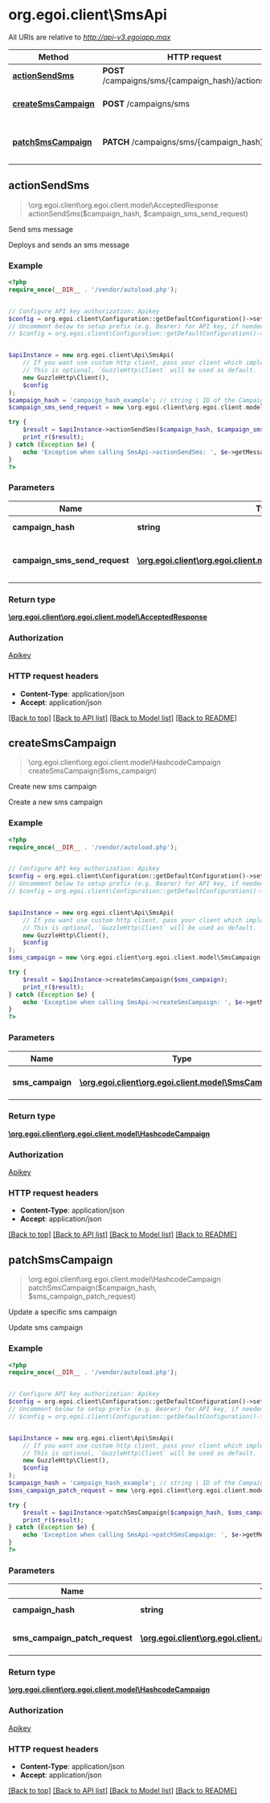 # org.egoi.client\SmsApi

All URIs are relative to *http://api-v3.egoiapp.max*

Method | HTTP request | Description
------------- | ------------- | -------------
[**actionSendSms**](SmsApi.md#actionSendSms) | **POST** /campaigns/sms/{campaign_hash}/actions/send | Send sms message
[**createSmsCampaign**](SmsApi.md#createSmsCampaign) | **POST** /campaigns/sms | Create new sms campaign
[**patchSmsCampaign**](SmsApi.md#patchSmsCampaign) | **PATCH** /campaigns/sms/{campaign_hash} | Update a specific sms campaign



## actionSendSms

> \org.egoi.client\org.egoi.client.model\AcceptedResponse actionSendSms($campaign_hash, $campaign_sms_send_request)

Send sms message

Deploys and sends an sms message

### Example

```php
<?php
require_once(__DIR__ . '/vendor/autoload.php');


// Configure API key authorization: Apikey
$config = org.egoi.client\Configuration::getDefaultConfiguration()->setApiKey('Apikey', 'YOUR_API_KEY');
// Uncomment below to setup prefix (e.g. Bearer) for API key, if needed
// $config = org.egoi.client\Configuration::getDefaultConfiguration()->setApiKeyPrefix('Apikey', 'Bearer');


$apiInstance = new org.egoi.client\Api\SmsApi(
    // If you want use custom http client, pass your client which implements `GuzzleHttp\ClientInterface`.
    // This is optional, `GuzzleHttp\Client` will be used as default.
    new GuzzleHttp\Client(),
    $config
);
$campaign_hash = 'campaign_hash_example'; // string | ID of the Campaign
$campaign_sms_send_request = new \org.egoi.client\org.egoi.client.model\CampaignSmsSendRequest(); // \org.egoi.client\org.egoi.client.model\CampaignSmsSendRequest | Parameters for the 'send sms' action

try {
    $result = $apiInstance->actionSendSms($campaign_hash, $campaign_sms_send_request);
    print_r($result);
} catch (Exception $e) {
    echo 'Exception when calling SmsApi->actionSendSms: ', $e->getMessage(), PHP_EOL;
}
?>
```

### Parameters


Name | Type | Description  | Notes
------------- | ------------- | ------------- | -------------
 **campaign_hash** | **string**| ID of the Campaign |
 **campaign_sms_send_request** | [**\org.egoi.client\org.egoi.client.model\CampaignSmsSendRequest**](../Model/CampaignSmsSendRequest.md)| Parameters for the &#39;send sms&#39; action |

### Return type

[**\org.egoi.client\org.egoi.client.model\AcceptedResponse**](../Model/AcceptedResponse.md)

### Authorization

[Apikey](../../README.md#Apikey)

### HTTP request headers

- **Content-Type**: application/json
- **Accept**: application/json

[[Back to top]](#) [[Back to API list]](../../README.md#documentation-for-api-endpoints)
[[Back to Model list]](../../README.md#documentation-for-models)
[[Back to README]](../../README.md)


## createSmsCampaign

> \org.egoi.client\org.egoi.client.model\HashcodeCampaign createSmsCampaign($sms_campaign)

Create new sms campaign

Create a new sms campaign

### Example

```php
<?php
require_once(__DIR__ . '/vendor/autoload.php');


// Configure API key authorization: Apikey
$config = org.egoi.client\Configuration::getDefaultConfiguration()->setApiKey('Apikey', 'YOUR_API_KEY');
// Uncomment below to setup prefix (e.g. Bearer) for API key, if needed
// $config = org.egoi.client\Configuration::getDefaultConfiguration()->setApiKeyPrefix('Apikey', 'Bearer');


$apiInstance = new org.egoi.client\Api\SmsApi(
    // If you want use custom http client, pass your client which implements `GuzzleHttp\ClientInterface`.
    // This is optional, `GuzzleHttp\Client` will be used as default.
    new GuzzleHttp\Client(),
    $config
);
$sms_campaign = new \org.egoi.client\org.egoi.client.model\SmsCampaign(); // \org.egoi.client\org.egoi.client.model\SmsCampaign | Parameters for the Sms Campaign

try {
    $result = $apiInstance->createSmsCampaign($sms_campaign);
    print_r($result);
} catch (Exception $e) {
    echo 'Exception when calling SmsApi->createSmsCampaign: ', $e->getMessage(), PHP_EOL;
}
?>
```

### Parameters


Name | Type | Description  | Notes
------------- | ------------- | ------------- | -------------
 **sms_campaign** | [**\org.egoi.client\org.egoi.client.model\SmsCampaign**](../Model/SmsCampaign.md)| Parameters for the Sms Campaign |

### Return type

[**\org.egoi.client\org.egoi.client.model\HashcodeCampaign**](../Model/HashcodeCampaign.md)

### Authorization

[Apikey](../../README.md#Apikey)

### HTTP request headers

- **Content-Type**: application/json
- **Accept**: application/json

[[Back to top]](#) [[Back to API list]](../../README.md#documentation-for-api-endpoints)
[[Back to Model list]](../../README.md#documentation-for-models)
[[Back to README]](../../README.md)


## patchSmsCampaign

> \org.egoi.client\org.egoi.client.model\HashcodeCampaign patchSmsCampaign($campaign_hash, $sms_campaign_patch_request)

Update a specific sms campaign

Update sms campaign

### Example

```php
<?php
require_once(__DIR__ . '/vendor/autoload.php');


// Configure API key authorization: Apikey
$config = org.egoi.client\Configuration::getDefaultConfiguration()->setApiKey('Apikey', 'YOUR_API_KEY');
// Uncomment below to setup prefix (e.g. Bearer) for API key, if needed
// $config = org.egoi.client\Configuration::getDefaultConfiguration()->setApiKeyPrefix('Apikey', 'Bearer');


$apiInstance = new org.egoi.client\Api\SmsApi(
    // If you want use custom http client, pass your client which implements `GuzzleHttp\ClientInterface`.
    // This is optional, `GuzzleHttp\Client` will be used as default.
    new GuzzleHttp\Client(),
    $config
);
$campaign_hash = 'campaign_hash_example'; // string | ID of the Campaign
$sms_campaign_patch_request = new \org.egoi.client\org.egoi.client.model\SmsCampaignPatchRequest(); // \org.egoi.client\org.egoi.client.model\SmsCampaignPatchRequest | Parameters for the Sms Campaign

try {
    $result = $apiInstance->patchSmsCampaign($campaign_hash, $sms_campaign_patch_request);
    print_r($result);
} catch (Exception $e) {
    echo 'Exception when calling SmsApi->patchSmsCampaign: ', $e->getMessage(), PHP_EOL;
}
?>
```

### Parameters


Name | Type | Description  | Notes
------------- | ------------- | ------------- | -------------
 **campaign_hash** | **string**| ID of the Campaign |
 **sms_campaign_patch_request** | [**\org.egoi.client\org.egoi.client.model\SmsCampaignPatchRequest**](../Model/SmsCampaignPatchRequest.md)| Parameters for the Sms Campaign |

### Return type

[**\org.egoi.client\org.egoi.client.model\HashcodeCampaign**](../Model/HashcodeCampaign.md)

### Authorization

[Apikey](../../README.md#Apikey)

### HTTP request headers

- **Content-Type**: application/json
- **Accept**: application/json

[[Back to top]](#) [[Back to API list]](../../README.md#documentation-for-api-endpoints)
[[Back to Model list]](../../README.md#documentation-for-models)
[[Back to README]](../../README.md)

